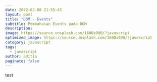 ```yaml
---
date: 2022-02-08 21:55:43
layout: post
title: "DOM - Events"
subtitle: Pembahasan Events pada DOM
description:
image: https://source.unsplash.com/1600x900/?javascript
optimized_image: https://source.unsplash.com/1600x900/?javascript
category: javascript
tags:
  - javascript
author: aditia
paginate: false
---
```


test
